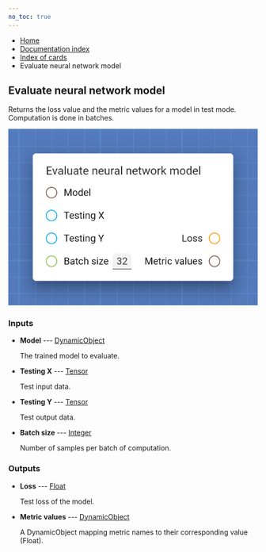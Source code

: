 ```yaml
---
no_toc: true
---
```


<ul class="breadcrumb">
    <li><a href="">Home</a></li>
    <li><a href="documentation">Documentation index</a></li>
    <li><a href="cards/">Index of cards</a></li>
    <li>Evaluate neural network model</li>
</ul>

## Evaluate neural network model

Returns the loss value and the metric values for a model in test mode. Computation is done in batches.

!["Evaluate neural network model" card](assets/img/cards/evaluateNeuralNetworkModel.png)


### Inputs


* **Model** --- [DynamicObject](types/DynamicObject)

  The trained model to evaluate.

* **Testing X** --- [Tensor](types/Tensor)

  Test input data.

* **Testing Y** --- [Tensor](types/Tensor)

  Test output data.

* **Batch size** --- [Integer](types/Integer)

  Number of samples per batch of computation.





### Outputs


* **Loss** --- [Float](types/Float)

  Test loss of the model.

* **Metric values** --- [DynamicObject](types/DynamicObject)

  A DynamicObject mapping metric names to their corresponding value (Float).




